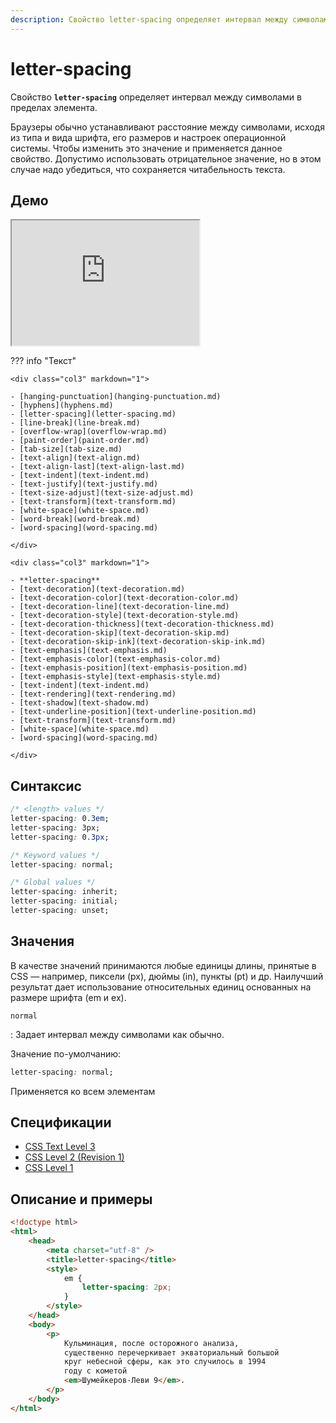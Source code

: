 ```yaml
---
description: Свойство letter-spacing определяет интервал между символами в пределах элемента
---
```


# letter-spacing

Свойство **`letter-spacing`** определяет интервал между символами в пределах элемента.

Браузеры обычно устанавливают расстояние между символами, исходя из типа и вида шрифта, его размеров и настроек операционной системы. Чтобы изменить это значение и применяется данное свойство. Допустимо использовать отрицательное значение, но в этом случае надо убедиться, что сохраняется читабельность текста.

## Демо

<iframe class="interactive is-default-height" height="200" src="https://interactive-examples.mdn.mozilla.net/pages/css/letter-spacing.html" title="MDN Web Docs Interactive Example" loading="lazy" data-readystate="complete"></iframe>

??? info "Текст"

    <div class="col3" markdown="1">

    - [hanging-punctuation](hanging-punctuation.md)
    - [hyphens](hyphens.md)
    - [letter-spacing](letter-spacing.md)
    - [line-break](line-break.md)
    - [overflow-wrap](overflow-wrap.md)
    - [paint-order](paint-order.md)
    - [tab-size](tab-size.md)
    - [text-align](text-align.md)
    - [text-align-last](text-align-last.md)
    - [text-indent](text-indent.md)
    - [text-justify](text-justify.md)
    - [text-size-adjust](text-size-adjust.md)
    - [text-transform](text-transform.md)
    - [white-space](white-space.md)
    - [word-break](word-break.md)
    - [word-spacing](word-spacing.md)

    </div>

    <div class="col3" markdown="1">

    - **letter-spacing**
    - [text-decoration](text-decoration.md)
    - [text-decoration-color](text-decoration-color.md)
    - [text-decoration-line](text-decoration-line.md)
    - [text-decoration-style](text-decoration-style.md)
    - [text-decoration-thickness](text-decoration-thickness.md)
    - [text-decoration-skip](text-decoration-skip.md)
    - [text-decoration-skip-ink](text-decoration-skip-ink.md)
    - [text-emphasis](text-emphasis.md)
    - [text-emphasis-color](text-emphasis-color.md)
    - [text-emphasis-position](text-emphasis-position.md)
    - [text-emphasis-style](text-emphasis-style.md)
    - [text-indent](text-indent.md)
    - [text-rendering](text-rendering.md)
    - [text-shadow](text-shadow.md)
    - [text-underline-position](text-underline-position.md)
    - [text-transform](text-transform.md)
    - [white-space](white-space.md)
    - [word-spacing](word-spacing.md)

    </div>

## Синтаксис

```css
/* <length> values */
letter-spacing: 0.3em;
letter-spacing: 3px;
letter-spacing: 0.3px;

/* Keyword values */
letter-spacing: normal;

/* Global values */
letter-spacing: inherit;
letter-spacing: initial;
letter-spacing: unset;
```

## Значения

В качестве значений принимаются любые единицы длины, принятые в CSS — например, пиксели (px), дюймы (in), пункты (pt) и др. Наилучший результат дает использование относительных единиц основанных на размере шрифта (em и ex).

`normal`

: Задает интервал между символами как обычно.

Значение по-умолчанию:

```css
letter-spacing: normal;
```

Применяется ко всем элементам

## Спецификации

-   [CSS Text Level 3](http://dev.w3.org/csswg/css3-text/#letter-spacing-property)
-   [CSS Level 2 (Revision 1)](http://www.w3.org/TR/CSS2/text.html#propdef-letter-spacing)
-   [CSS Level 1](http://www.w3.org/TR/CSS1/#letter-spacing)

## Описание и примеры

```html
<!doctype html>
<html>
    <head>
        <meta charset="utf-8" />
        <title>letter-spacing</title>
        <style>
            em {
                letter-spacing: 2px;
            }
        </style>
    </head>
    <body>
        <p>
            Кульминация, после осторожного анализа,
            существенно перечеркивает экваториальный большой
            круг небесной сферы, как это случилось в 1994
            году с кометой
            <em>Шумейкеpов-Леви 9</em>.
        </p>
    </body>
</html>
```
